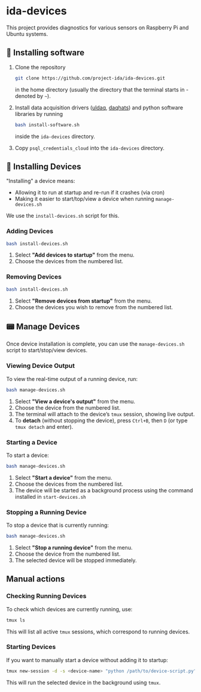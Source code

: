 # ida-devices

This project provides diagnostics for various sensors on Raspberry Pi and Ubuntu systems.

## 🚀 Installing software

1. Clone the repository

   ```sh
   git clone https://github.com/project-ida/ida-devices.git
   ```

   in the home directory (usually the directory that the terminal starts in - denoted by `~`).

2. Install data acquisition drivers ([uldaq](https://github.com/mccdaq/uldaq), [daqhats](https://github.com/mccdaq/daqhats)) and python software libraries by running

   ```sh
   bash install-software.sh
   ```

   inside the `ida-devices` directory.

3. Copy `psql_credentials_cloud` into the `ida-devices` directory.

## 🔧 Installing Devices

"Installing" a device means:

- Allowing it to run at startup and re-run if it crashes (via cron)
- Making it easier to start/top/view a device when running `manage-devices.sh`

We use the `install-devices.sh` script for this.

### **Adding Devices**

```sh
bash install-devices.sh
```

1. Select **"Add devices to startup"** from the menu.
2. Choose the devices from the numbered list.

### **Removing Devices**

```sh
bash install-devices.sh
```

1. Select **"Remove devices from startup"** from the menu.
2. Choose the devices you wish to remove from the numbered list.

## 📟 Manage Devices

Once device installation is complete, you can use the `manage-devices.sh` script to start/stop/view devices.

### **Viewing Device Output**

To view the real-time output of a running device, run:

```sh
bash manage-devices.sh
```

1. Select **"View a device's output"** from the menu.
2. Choose the device from the numbered list.
3. The terminal will attach to the device’s `tmux` session, showing live output.
4. To **detach** (without stopping the device), press `Ctrl+B`, then `D` (or type `tmux detach` and enter).

### **Starting a Device**

To start a device:

```sh
bash manage-devices.sh
```

1. Select **"Start a device"** from the menu.
2. Choose the devices from the numbered list.
3. The device will be started as a background process using the command installed in `start-devices.sh`

### **Stopping a Running Device**

To stop a device that is currently running:

```sh
bash manage-devices.sh
```

1. Select **"Stop a running device"** from the menu.
2. Choose the device from the numbered list.
3. The selected device will be stopped immediately.

## Manual actions

### **Checking Running Devices**

To check which devices are currently running, use:

```sh
tmux ls
```

This will list all active `tmux` sessions, which correspond to running devices.

### **Starting Devices**

If you want to manually start a device without adding it to startup:

```sh
tmux new-session -d -s <device-name> "python /path/to/device-script.py"
```

This will run the selected device in the background using `tmux`.

